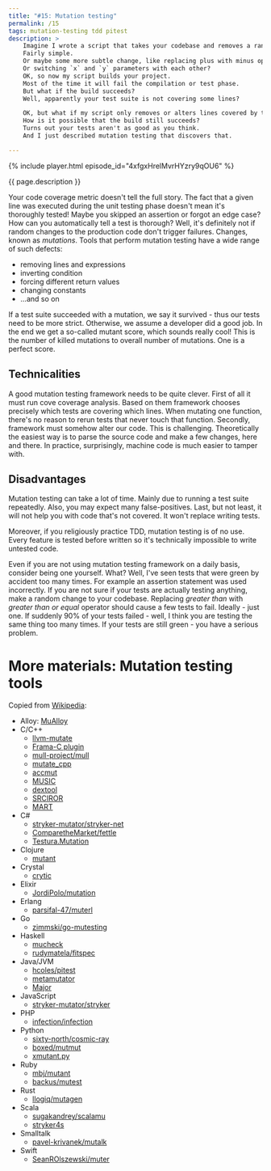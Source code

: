```yaml
---
title: "#15: Mutation testing"
permalink: /15
tags: mutation-testing tdd pitest
description: >
    Imagine I wrote a script that takes your codebase and removes a random line.
    Fairly simple.
    Or maybe some more subtle change, like replacing plus with minus operator?
    Or switching `x` and `y` parameters with each other?
    OK, so now my script builds your project.
    Most of the time it will fail the compilation or test phase.
    But what if the build succeeds?
    Well, apparently your test suite is not covering some lines?

    OK, but what if my script only removes or alters lines covered by tests?
    How is it possible that the build still succeeds?
    Turns out your tests aren't as good as you think.
    And I just described mutation testing that discovers that.

---
```


{% include player.html episode_id="4xfgxHrelMvrHYzry9qOU6" %}

{{ page.description }}

Your code coverage metric doesn't tell the full story.
The fact that a given line was executed during the unit testing phase doesn't mean it's thoroughly tested!
Maybe you skipped an assertion or forgot an edge case?
How can you automatically tell a test is thorough?
Well, it's definitely not if random changes to the production code don't trigger failures.
Changes, known as _mutations_.
Tools that perform mutation testing have a wide range of such defects:

* removing lines and expressions
* inverting condition
* forcing different return values
* changing constants
* ...and so on

If a test suite succeeded with a mutation, we say it survived - thus our tests need to be more strict.
Otherwise, we assume a developer did a good job.
In the end we get a so-called mutant score, which sounds really cool!
This is the number of killed mutations to overall number of mutations.
One is a perfect score.

## Technicalities

A good mutation testing framework needs to be quite clever.
First of all it must run cove coverage analysis.
Based on them framework chooses precisely which tests are covering which lines.
When mutating one function, there's no reason to rerun tests that never touch that function.
Secondly, framework must somehow alter our code.
This is challenging.
Theoretically the easiest way is to parse the source code and make a few changes, here and there.
In practice, surprisingly, machine code is much easier to tamper with.



## Disadvantages

Mutation testing can take a lot of time.
Mainly due to running a test suite repeatedly.
Also, you may expect many false-positives.
Last, but not least, it will not help you with code that's not covered.
It won't replace writing tests.

Moreover, if you religiously practice TDD, mutation testing is of no use.
Every feature is tested before written so it's technically impossible to write untested code.

Even if you are not using mutation testing framework on a daily basis, consider being one yourself.
What?
Well, I've seen tests that were green by accident too many times.
For example an assertion statement was used incorrectly.
If you are not sure if your tests are actually testing anything, make a random change to your codebase.
Replacing _greater than_ with _greater than or equal_ operator should cause a few tests to fail.
Ideally - just one.
If suddenly 90% of your tests failed - well, I think you are testing the same thing too many times.
If your tests are still green - you have a serious problem.


# More materials: Mutation testing tools

Copied from [Wikipedia]():

* Alloy: [MuAlloy](https://github.com/kaiyuanw/MuAlloy)
* C/C++
    * [llvm-mutate](https://eschulte.github.io/llvm-mutate/)
    * [Frama-C plugin](https://github.com/gpetiot/Frama-C-Mutation/)
    * [mull-project/mull](https://github.com/mull-project/mull)
    * [mutate_cpp](https://github.com/nlohmann/mutate_cpp)
    * [accmut](https://github.com/wangbo15/accmut)
    * [MUSIC](https://github.com/swtv-kaist/MUSIC)
    * [dextool](https://github.com/joakim-brannstrom/dextool)
    * [SRCIROR](https://github.com/TestingResearchIllinois/srciror)
    * [MART](https://github.com/thierry-tct/mart)
* C#
    * [stryker-mutator/stryker-net](https://github.com/stryker-mutator/stryker-net)
    * [ComparetheMarket/fettle](https://github.com/ComparetheMarket/fettle)
    * [Testura.Mutation](https://github.com/Testura/Testura.Mutation)
* Clojure
    * [mutant](https://github.com/jstepien/mutant)
* Crystal
    * [crytic](https://github.com/hanneskaeufler/crytic)
* Elixir
    * [JordiPolo/mutation](https://github.com/JordiPolo/mutation)
* Erlang
    * [parsifal-47/muterl](https://github.com/parsifal-47/muterl)
* Go
    * [zimmski/go-mutesting](https://github.com/zimmski/go-mutesting)
* Haskell
    * [mucheck](https://hackage.haskell.org/package/MuCheck)
    * [rudymatela/fitspec](https://github.com/rudymatela/fitspec)
* Java/JVM
    * [hcoles/pitest](https://github.com/hcoles/pitest)
    * [metamutator](https://github.com/SpoonLabs/metamutator)
    * [Major](http://mutation-testing.org)
* JavaScript
    * [stryker-mutator/stryker](https://github.com/stryker-mutator/stryker)
* PHP
    * [infection/infection](https://github.com/infection)
* Python
    * [sixty-north/cosmic-ray](https://github.com/sixty-north/cosmic-ray)
    * [boxed/mutmut](https://github.com/boxed/mutmut)
    * [xmutant.py](https://github.com/vrthra/xmutant.py)
* Ruby
    * [mbj/mutant](https://github.com/mbj/mutant)
    * [backus/mutest](https://github.com/backus/mutest)
* Rust
    * [llogiq/mutagen](https://github.com/llogiq/mutagen)
* Scala
    * [sugakandrey/scalamu](https://github.com/sugakandrey/scalamu)
    * [stryker4s](https://stryker-mutator.io/stryker4s/)
* Smalltalk
    * [pavel-krivanek/mutalk](https://github.com/pavel-krivanek/mutalk)
* Swift
    * [SeanROlszewski/muter](https://github.com/SeanROlszewski/muter)





